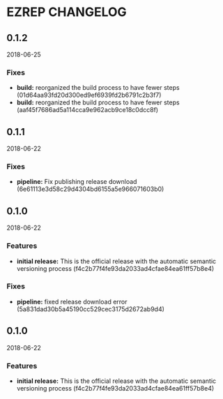 # EZREP CHANGELOG

<!--- next entry here -->

## 0.1.2
2018-06-25

### Fixes

- **build:** reorganized the build process to have fewer steps (01d64aa93fd20d300ed9ef6939fd2b6791c2b3f7)
- **build:** reorganized the build process to have fewer steps (aaf45f7686ad5a114cca9e962acb9ce18c0dcc8f)

## 0.1.1
2018-06-22

### Fixes

- **pipeline:** Fix publishing release download (6e61113e3d58c29d4304bd6155a5e966071603b0)

## 0.1.0
2018-06-22

### Features

- **initial release:** This is the official release with the automatic semantic versioning process (f4c2b77f4fe93da2033ad4cfae84ea61ff57b8e4)

### Fixes

- **pipeline:** fixed release download error (5a831dad30b5a45190cc529cec3175d2672ab9d4)

## 0.1.0
2018-06-22

### Features

- **initial release:** This is the official release with the automatic semantic versioning process (f4c2b77f4fe93da2033ad4cfae84ea61ff57b8e4)



